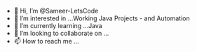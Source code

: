 - 👋 Hi, I’m @Sameer-LetsCode
- 👀 I’m interested in ...Working Java Projects - and Automation 
- 🌱 I’m currently learning ...Java
- 💞️ I’m looking to collaborate on ...
- 📫 How to reach me ...

<!---
Sameer-LetsCode/Sameer-LetsCode is a ✨ special ✨ repository because its `README.md` (this file) appears on your GitHub profile.
You can click the Preview link to take a look at your changes.
--->
